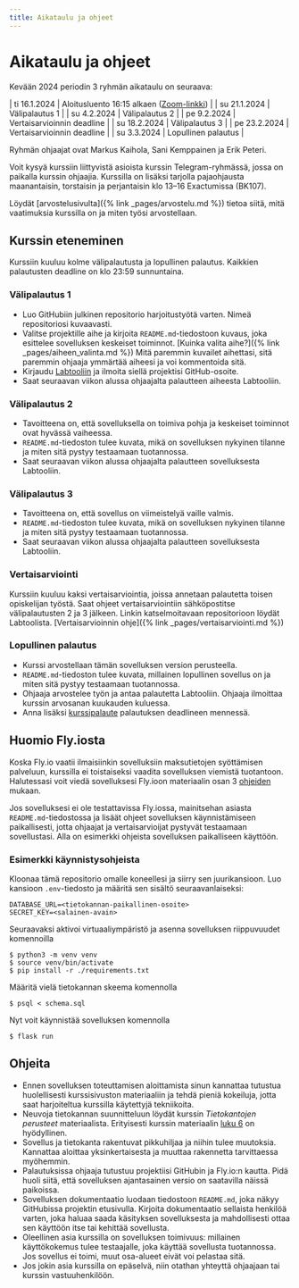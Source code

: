 ```yaml
---
title: Aikataulu ja ohjeet
---
```


# Aikataulu ja ohjeet

Kevään 2024 periodin 3 ryhmän aikataulu on seuraava:

| ti 16.1.2024 | Aloitusluento 16:15 alkaen ([Zoom-linkki](https://helsinki.zoom.us/j/68325653706?pwd=Sk5hMnEwd29YOXBNS0Jhb0NnWW5DQT09)) |
| su 21.1.2024 | Välipalautus 1 |
| su 4.2.2024 | Välipalautus 2 |
| pe 9.2.2024 | Vertaisarvioinnin deadline |
| su 18.2.2024 | Välipalautus 3 |
| pe 23.2.2024 | Vertaisarvioinnin deadline |
| su 3.3.2024 | Lopullinen palautus |

Ryhmän ohjaajat ovat Markus Kaihola, Sani Kemppainen ja Erik Peteri.

Voit kysyä kurssiin liittyvistä asioista kurssin Telegram-ryhmässä, jossa on paikalla kurssin ohjaajia. Kurssilla on lisäksi tarjolla pajaohjausta maanantaisin, torstaisin ja perjantaisin klo 13–16 Exactumissa (BK107).

Löydät [arvostelusivulta]({% link _pages/arvostelu.md %}) tietoa siitä, mitä vaatimuksia kurssilla on ja miten työsi arvostellaan.

## Kurssin eteneminen

Kurssiin kuuluu kolme välipalautusta ja lopullinen palautus. Kaikkien palautusten deadline on klo 23:59 sunnuntaina.

### Välipalautus 1

* Luo GitHubiin julkinen repositorio harjoitustyötä varten. Nimeä repositoriosi kuvaavasti.
* Valitse projektille aihe ja kirjoita `README.md`-tiedostoon kuvaus, joka esittelee sovelluksen keskeiset toiminnot. [Kuinka valita aihe?]({% link _pages/aiheen_valinta.md %}) Mitä paremmin kuvailet aihettasi, sitä paremmin ohjaaja ymmärtää aiheesi ja voi kommentoida sitä.
* Kirjaudu [Labtooliin](https://study.cs.helsinki.fi/labtool/courses/TKT20019.2024.K.K.2) ja ilmoita siellä projektisi GitHub-osoite.
* Saat seuraavan viikon alussa ohjaajalta palautteen aiheesta Labtooliin.

### Välipalautus 2

* Tavoitteena on, että sovelluksella on toimiva pohja ja keskeiset toiminnot ovat hyvässä vaiheessa.
* `README.md`-tiedoston tulee kuvata, mikä on sovelluksen nykyinen tilanne ja miten sitä pystyy testaamaan tuotannossa.
* Saat seuraavan viikon alussa ohjaajalta palautteen sovelluksesta Labtooliin.

### Välipalautus 3

* Tavoitteena on, että sovellus on viimeistelyä vaille valmis.
* `README.md`-tiedoston tulee kuvata, mikä on sovelluksen nykyinen tilanne ja miten sitä pystyy testaamaan tuotannossa.
* Saat seuraavan viikon alussa ohjaajalta palautteen sovelluksesta Labtooliin.

### Vertaisarviointi

Kurssiin kuuluu kaksi vertaisarviointia, joissa annetaan palautetta toisen opiskelijan työstä. Saat ohjeet vertaisarviointiin sähköpostitse välipalautusten 2 ja 3 jälkeen.
Linkin katselmoitavaan repositorioon löydät Labtoolista. [Vertaisarvioinnin ohje]({% link _pages/vertaisarviointi.md %})

### Lopullinen palautus

* Kurssi arvostellaan tämän sovelluksen version perusteella.
* `README.md`-tiedoston tulee kuvata, millainen lopullinen sovellus on ja miten sitä pystyy testaamaan tuotannossa.
* Ohjaaja arvostelee työn ja antaa palautetta Labtooliin. Ohjaaja ilmoittaa kurssin arvosanan kuukauden kuluessa.
* Anna lisäksi [kurssipalaute](https://norppa.helsinki.fi/targets/72436941) palautuksen deadlineen mennessä.

## Huomio Fly.iosta

Koska Fly.io vaatii ilmaisiinkin sovelluksiin maksutietojen syöttämisen palveluun, kurssilla ei toistaiseksi vaadita sovelluksen viemistä tuotantoon.
Halutessasi voit viedä sovelluksesi Fly.ioon materiaalin osan 3 [ohjeiden](/materiaali/osa-3) mukaan.

Jos sovelluksesi ei ole testattavissa Fly.iossa, mainitsehan asiasta `README.md`-tiedostossa ja lisäät ohjeet sovelluksen käynnistämiseen paikallisesti, jotta ohjaajat ja vertaisarvioijat pystyvät testaamaan sovellustasi. Alla on esimerkki ohjeista sovelluksen paikalliseen käyttöön.

### Esimerkki käynnistysohjeista

Kloonaa tämä repositorio omalle koneellesi ja siirry sen juurikansioon. Luo kansioon `.env`-tiedosto ja määritä sen sisältö seuraavanlaiseksi:

```
DATABASE_URL=<tietokannan-paikallinen-osoite>
SECRET_KEY=<salainen-avain>
```

Seuraavaksi aktivoi virtuaaliympäristö ja asenna sovelluksen riippuvuudet komennoilla

```prompt
$ python3 -m venv venv
$ source venv/bin/activate
$ pip install -r ./requirements.txt
```

Määritä vielä tietokannan skeema komennolla

```prompt
$ psql < schema.sql
```

Nyt voit käynnistää sovelluksen komennolla

```prompt
$ flask run
```

## Ohjeita

* Ennen sovelluksen toteuttamisen aloittamista sinun kannattaa tutustua huolellisesti kurssisivuston materiaaliin ja tehdä pieniä kokeiluja, jotta saat harjoiteltua kurssilla käytettyjä tekniikoita.
* Neuvoja tietokannan suunnitteluun löydät kurssin _Tietokantojen perusteet_ materiaalista. Erityisesti kurssin materiaalin [luku 6](https://tikape.mooc.fi/syksy-2023/content/osa-6/) on hyödyllinen.
* Sovellus ja tietokanta rakentuvat pikkuhiljaa ja niihin tulee muutoksia. Kannattaa aloittaa yksinkertaisesta ja muuttaa rakennetta tarvittaessa myöhemmin.
* Palautuksissa ohjaaja tutustuu projektiisi GitHubin ja Fly.io:n kautta. Pidä huoli siitä, että sovelluksen ajantasainen versio on saatavilla näissä paikoissa.
* Sovelluksen dokumentaatio luodaan tiedostoon `README.md`, joka näkyy GitHubissa projektin etusivulla. Kirjoita dokumentaatio sellaista henkilöä varten, joka haluaa saada käsityksen sovelluksesta ja mahdollisesti ottaa sen käyttöön itse tai kehittää sovellusta.
* Oleellinen asia kurssilla on sovelluksen toimivuus: millainen käyttökokemus tulee testaajalle, joka käyttää sovellusta tuotannossa. Jos sovellus ei toimi, muut osa-alueet eivät voi pelastaa sitä.
* Jos jokin asia kurssilla on epäselvä, niin otathan yhteyttä ohjaajaan tai kurssin vastuuhenkilöön.
